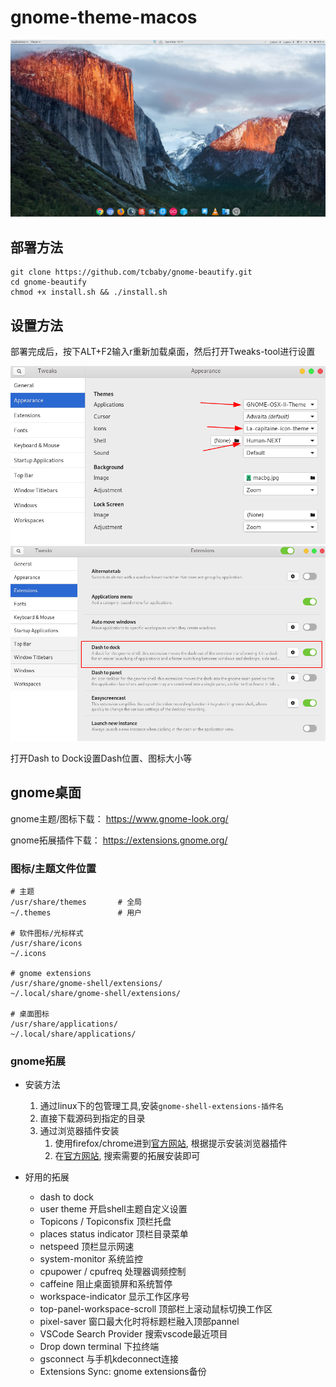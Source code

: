 
# gnome-theme-macos

![](/images/3.png)

## 部署方法

```shell
git clone https://github.com/tcbaby/gnome-beautify.git
cd gnome-beautify
chmod +x install.sh && ./install.sh
```

## 设置方法

部署完成后，按下ALT+F2输入r重新加载桌面，然后打开Tweaks-tool进行设置

![](/images/1.png)
![](/images/2.png)

打开Dash to Dock设置Dash位置、图标大小等

## gnome桌面

gnome主题/图标下载： <https://www.gnome-look.org/>

gnome拓展插件下载： <https://extensions.gnome.org/>

### 图标/主题文件位置

```shell
# 主题
/usr/share/themes       # 全局       
~/.themes		        # 用户

# 软件图标/光标样式
/usr/share/icons
~/.icons

# gnome extensions
/usr/share/gnome-shell/extensions/
~/.local/share/gnome-shell/extensions/

# 桌面图标
/usr/share/applications/
~/.local/share/applications/
```

### gnome拓展

- 安装方法
    1. 通过linux下的包管理工具,安装`gnome-shell-extensions-插件名`
    2. 直接下载源码到指定的目录
    3. 通过浏览器插件安装
        1. 使用firefox/chrome进到[官方网站](https://extensions.gnome.org), 根据提示安装浏览器插件
        2. 在[官方网站](https://extensions.gnome.org), 搜索需要的拓展安装即可

- 好用的拓展
    - dash to dock 
    - user theme                 开启shell主题自定义设置      
    - Topicons / Topiconsfix     顶栏托盘 
    - places status indicator    顶栏目录菜单       
    - netspeed                   顶栏显示网速
    - system-monitor             系统监控
    - cpupower / cpufreq         处理器调频控制
    - caffeine                   阻止桌面锁屏和系统暂停
    - workspace-indicator         显示工作区序号
    - top-panel-workspace-scroll  顶部栏上滚动鼠标切换工作区
    - pixel-saver                 窗口最大化时将标题栏融入顶部pannel
    - VSCode Search Provider      搜索vscode最近项目
    - Drop down terminal          下拉终端
    - gsconnect                   与手机kdeconnect连接
    - Extensions Sync:            gnome extensions备份